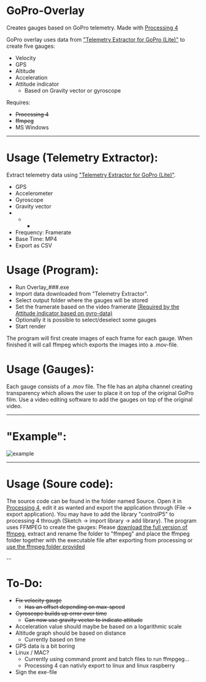 # GoPro-Overlay
Creates gauges based on GoPro telemetry. Made with [Processing 4](https://processing.org/download)

GoPro overlay uses data from ["Telemetry Extractor for GoPro (Lite)"](https://goprotelemetryextractor.com/free/) to create five gauges:
* Velocity
* GPS
* Altitude
* Acceleration
* Attitude indicator
  * Based on Gravity vector or gyroscope

Requires:
* ~~Processing 4~~
* ~~ffmpeg~~
* MS Windows

----

# Usage (Telemetry Extractor):
Extract telemetry data using ["Telemetry Extractor for GoPro (Lite)"](https://goprotelemetryextractor.com/free/).
* GPS
* Accelerometer
* Gyroscope
* Gravity vector
* - *
* Frequency: Framerate
* Base Time: MP4
* Export as CSV

# Usage (Program):
* Run Overlay_#_#_#.exe
* Import data downloaded from "Telemetry Extractor".
* Select output folder where the gauges will be stored
* Set the framerate based on the video framerate <ins>(Required by the Attitude indicator based on gyro-data)</ins>
* Optionally it is possible to select/deselect some gauges
* Start render

The program will first create images of each frame for each gauge. When finished it will call ffmpeg which exports the images into a .mov-file.

# Usage (Gauges):
Each gauge consists of a .mov file. The file has an alpha channel creating transparency which allows the user to place it on top of the original GoPro film. Use a video editing software to add the gauges on top of the original video.

----

# "Example":
![example](https://github.com/Nokaah-Noktar/GoPro-Overlay/assets/89448975/17e4b91c-6821-4c25-bdfa-7b81e4b49717)

----

# Usage (Soure code):
The source code can be found in the folder named Source.
Open it in [Processing 4](https://processing.org/download), edit it as wanted and export the application through (File -> export application). You may have to add the library "controlP5" to processing 4 through (Sketch -> import library -> add library).
The program uses FFMPEG to create the gauges: Please [download the full version of ffmpeg](https://www.gyan.dev/ffmpeg/builds/#release-builds), extract and rename fhe folder to "ffmpeg" and place the ffmpeg folder together with the executable file after exporting from processing or <ins> use the ffmpeg folder provided </ins>

--

# To-Do:
* ~~Fix velocity gauge~~
  * ~~Has an offset depending on max-speed~~
* ~~Gyroscope builds up error over time~~
  * ~~Can now use gravity vector to indicate attitude~~
* Acceleration value should maybe be based on a logarithmic scale
* Altitude graph should be based on distance
  * Currently based on time
* GPS data is a bit boring
* Linux / MAC?
  * Currently using command promt and batch files to run ffmpgeg...
  * Processing 4 can nativly export to linux and linux raspberry
* Sign the exe-file

